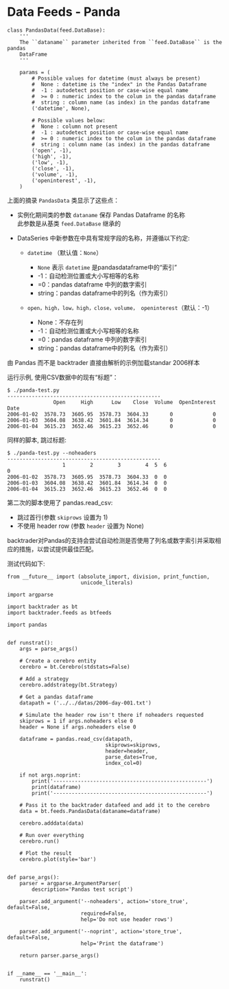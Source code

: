 # Data Feeds - Panda
```
class PandasData(feed.DataBase):
    '''
    The ``dataname`` parameter inherited from ``feed.DataBase`` is the pandas
    DataFrame
    '''

    params = (
        # Possible values for datetime (must always be present)
        #  None : datetime is the "index" in the Pandas Dataframe
        #  -1 : autodetect position or case-wise equal name
        #  >= 0 : numeric index to the colum in the pandas dataframe
        #  string : column name (as index) in the pandas dataframe
        ('datetime', None),

        # Possible values below:
        #  None : column not present
        #  -1 : autodetect position or case-wise equal name
        #  >= 0 : numeric index to the colum in the pandas dataframe
        #  string : column name (as index) in the pandas dataframe
        ('open', -1),
        ('high', -1),
        ('low', -1),
        ('close', -1),
        ('volume', -1),
        ('openinterest', -1),
    )
```
上面的摘录 `PandasData` 类显示了这些点：

* 实例化期间类的参数 `dataname` 保存 Pandas Dataframe 的名称    
  此参数是从基类 `feed.DataBase` 继承的 

*  DataSeries 中新参数在中具有常规字段的名称，并遵循以下约定:

    * `datetime` （默认值：`None`）     
      * `None` 表示 `datetime` 是pandasdataframe中的“索引”
      * -1：自动检测位置或大小写相等的名称
      * =0：pandas dataframe 中列的数字索引
      * string：pandas dataframe中的列名（作为索引）

    * `open，high，low，high，close，volume， openinterest`（默认：-1）

      * None：不存在列
      * -1：自动检测位置或大小写相等的名称
      * =0：pandas dataframe 中列的数字索引
      * string：pandas dataframe中的列名（作为索引）

由 Pandas 而不是 backtrader 直接由解析的示例加载standar 2006样本

运行示例, 使用CSV数据中的现有“标题”：
```
$ ./panda-test.py
--------------------------------------------------
               Open     High      Low    Close  Volume  OpenInterest
Date
2006-01-02  3578.73  3605.95  3578.73  3604.33       0             0
2006-01-03  3604.08  3638.42  3601.84  3614.34       0             0
2006-01-04  3615.23  3652.46  3615.23  3652.46       0             0
```

同样的脚本, 跳过标题:
```
$ ./panda-test.py --noheaders
--------------------------------------------------
                  1        2        3        4  5  6
0
2006-01-02  3578.73  3605.95  3578.73  3604.33  0  0
2006-01-03  3604.08  3638.42  3601.84  3614.34  0  0
2006-01-04  3615.23  3652.46  3615.23  3652.46  0  0
```

第二次的脚本使用了 pandas.read_csv:
* 跳过首行(参数 `skiprows` 设置为 1)
* 不使用 header row (参数 `header` 设置为 None)

backtrader对Pandas的支持会尝试自动检测是否使用了列名或数字索引并采取相应的措施，以尝试提供最佳匹配。

测试代码如下:
```
from __future__ import (absolute_import, division, print_function,
                        unicode_literals)

import argparse

import backtrader as bt
import backtrader.feeds as btfeeds

import pandas


def runstrat():
    args = parse_args()

    # Create a cerebro entity
    cerebro = bt.Cerebro(stdstats=False)

    # Add a strategy
    cerebro.addstrategy(bt.Strategy)

    # Get a pandas dataframe
    datapath = ('../../datas/2006-day-001.txt')

    # Simulate the header row isn't there if noheaders requested
    skiprows = 1 if args.noheaders else 0
    header = None if args.noheaders else 0

    dataframe = pandas.read_csv(datapath,
                                skiprows=skiprows,
                                header=header,
                                parse_dates=True,
                                index_col=0)

    if not args.noprint:
        print('--------------------------------------------------')
        print(dataframe)
        print('--------------------------------------------------')

    # Pass it to the backtrader datafeed and add it to the cerebro
    data = bt.feeds.PandasData(dataname=dataframe)

    cerebro.adddata(data)

    # Run over everything
    cerebro.run()

    # Plot the result
    cerebro.plot(style='bar')


def parse_args():
    parser = argparse.ArgumentParser(
        description='Pandas test script')

    parser.add_argument('--noheaders', action='store_true', default=False,
                        required=False,
                        help='Do not use header rows')

    parser.add_argument('--noprint', action='store_true', default=False,
                        help='Print the dataframe')

    return parser.parse_args()


if __name__ == '__main__':
    runstrat()
```